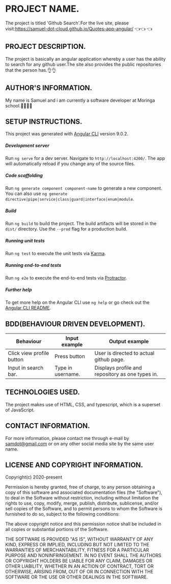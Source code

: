 # PROJECT NAME.
The project is titled 'Github Search'.For the live site, please visit:https://samuel-dot-cloud.github.io/Quotes-app-angular/ :point_left::point_left: :point_left:

## PROJECT DESCRIPTION.
The project is basically an angular application whereby a user has the ability to search for any github user.The site also provides the public repositories that the person has.:ok_hand::ok_hand:

## AUTHOR'S INFORMATION.
My name is Samuel and i am currently a software developer at Moringa school.:man_technologist::man_technologist:

## SETUP INSTRUCTIONS.
This project was generated with [Angular CLI](https://github.com/angular/angular-cli) version 9.0.2.
##### Development server

Run `ng serve` for a dev server. Navigate to `http://localhost:4200/`. The app will automatically reload if you change any of the source files.

##### Code scaffolding

Run `ng generate component component-name` to generate a new component. You can also use `ng generate directive|pipe|service|class|guard|interface|enum|module`.

##### Build

Run `ng build` to build the project. The build artifacts will be stored in the `dist/` directory. Use the `--prod` flag for a production build.

##### Running unit tests

Run `ng test` to execute the unit tests via [Karma](https://karma-runner.github.io).

##### Running end-to-end tests

Run `ng e2e` to execute the end-to-end tests via [Protractor](http://www.protractortest.org/).

##### Further help

To get more help on the Angular CLI use `ng help` or go check out the [Angular CLI README](https://github.com/angular/angular-cli/blob/master/README.md).

## BDD(BEHAVIOUR DRIVEN DEVELOPMENT).
Behaviour|Input example|Output example
---------|-------------|--------------
Click view profile button|Press button|User is directed to actual github page.
Input in search bar.|Type in username.|Displays profile and repository as one types in.

## TECHNOLOGIES USED.
The project makes use of HTML, CSS, and typescript, which is a superset of JavaScript.

## CONTACT INFORMATION.
For more information, please contact me through e-mail by samdot@gmail.com or on any other social media site by the same user name.

## LICENSE AND COPYRIGHT INFORMATION.
Copyright(c) 2020-present

Permission is hereby granted, free of charge, to any person obtaining a copy
of this software and associated documentation files (the "Software"), to deal
in the Software without restriction, including without limitation the rights
to use, copy, modify, merge, publish, distribute, sublicense, and/or sell
copies of the Software, and to permit persons to whom the Software is
furnished to do so, subject to the following conditions:

The above copyright notice and this permission notice shall be included in all
copies or substantial portions of the Software.

THE SOFTWARE IS PROVIDED "AS IS", WITHOUT WARRANTY OF ANY KIND, EXPRESS OR
IMPLIED, INCLUDING BUT NOT LIMITED TO THE WARRANTIES OF MERCHANTABILITY,
FITNESS FOR A PARTICULAR PURPOSE AND NONINFRINGEMENT. IN NO EVENT SHALL THE
AUTHORS OR COPYRIGHT HOLDERS BE LIABLE FOR ANY CLAIM, DAMAGES OR OTHER
LIABILITY, WHETHER IN AN ACTION OF CONTRACT, TORT OR OTHERWISE, ARISING FROM,
OUT OF OR IN CONNECTION WITH THE SOFTWARE OR THE USE OR OTHER DEALINGS IN THE
SOFTWARE.
